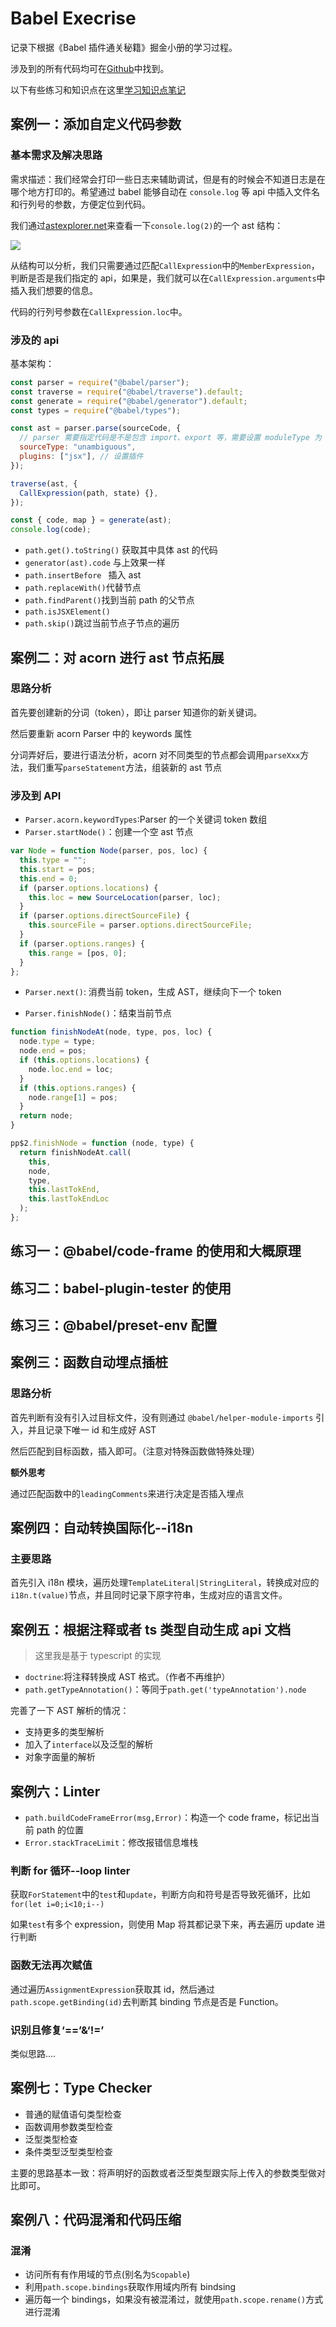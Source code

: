 # Babel Execrise

记录下根据《Babel 插件通关秘籍》掘金小册的学习过程。

涉及到的所有代码均可在[Github](https://github.com/1360151219/babel-exercise)中找到。

以下有些练习和知识点在这里[学习知识点笔记](http://www.strk2.cn/views/frontend/Compiler/Babel-execrise.html)

## 案例一：添加自定义代码参数

### 基本需求及解决思路

需求描述：我们经常会打印一些日志来辅助调试，但是有的时候会不知道日志是在哪个地方打印的。希望通过 babel 能够自动在 `console.log` 等 api 中插入文件名和行列号的参数，方便定位到代码。

我们通过[astexplorer.net](https://astexplorer.net/)来查看一下`console.log(2)`的一个 ast 结构：

![](./imgs/console-ast.png)

从结构可以分析，我们只需要通过匹配`CallExpression`中的`MemberExpression`，判断是否是我们指定的 api，如果是，我们就可以在`CallExpression.arguments`中插入我们想要的信息。

代码的行列号参数在`CallExpression.loc`中。

### 涉及的 api

基本架构：

```js
const parser = require("@babel/parser");
const traverse = require("@babel/traverse").default;
const generate = require("@babel/generator").default;
const types = require("@babel/types");

const ast = parser.parse(sourceCode, {
  // parser 需要指定代码是不是包含 import、export 等，需要设置 moduleType 为 module 或者 script，我们干脆设置为 unambiguous，让它根据内容是否包含 import、export 来自动设置 moduleType。
  sourceType: "unambiguous",
  plugins: ["jsx"], // 设置插件
});

traverse(ast, {
  CallExpression(path, state) {},
});

const { code, map } = generate(ast);
console.log(code);
```

- `path.get().toString()` 获取其中具体 ast 的代码
- `generator(ast).code` 与上效果一样
- `path.insertBefore ` 插入 ast
- `path.replaceWith()`代替节点
- `path.findParent()`找到当前 path 的父节点
- `path.isJSXElement()`
- `path.skip()`跳过当前节点子节点的遍历

## 案例二：对 acorn 进行 ast 节点拓展

### 思路分析

首先要创建新的分词（token），即让 parser 知道你的新关键词。

然后要重新 acorn Parser 中的 keywords 属性

分词弄好后，要进行语法分析，acorn 对不同类型的节点都会调用`parseXxx`方法，我们重写`parseStatement`方法，组装新的 ast 节点

### 涉及到 API

- `Parser.acorn.keywordTypes`:Parser 的一个关键词 token 数组
- `Parser.startNode()`：创建一个空 ast 节点

```js
var Node = function Node(parser, pos, loc) {
  this.type = "";
  this.start = pos;
  this.end = 0;
  if (parser.options.locations) {
    this.loc = new SourceLocation(parser, loc);
  }
  if (parser.options.directSourceFile) {
    this.sourceFile = parser.options.directSourceFile;
  }
  if (parser.options.ranges) {
    this.range = [pos, 0];
  }
};
```

- `Parser.next()`: 消费当前 token，生成 AST，继续向下一个 token

- `Parser.finishNode()`：结束当前节点

```js
function finishNodeAt(node, type, pos, loc) {
  node.type = type;
  node.end = pos;
  if (this.options.locations) {
    node.loc.end = loc;
  }
  if (this.options.ranges) {
    node.range[1] = pos;
  }
  return node;
}

pp$2.finishNode = function (node, type) {
  return finishNodeAt.call(
    this,
    node,
    type,
    this.lastTokEnd,
    this.lastTokEndLoc
  );
};
```

## 练习一：@babel/code-frame 的使用和大概原理

## 练习二：babel-plugin-tester 的使用

## 练习三：@babel/preset-env 配置

## 案例三：函数自动埋点插桩

### 思路分析

首先判断有没有引入过目标文件，没有则通过 `@babel/helper-module-imports` 引入，并且记录下唯一 id 和生成好 AST

然后匹配到目标函数，插入即可。（注意对特殊函数做特殊处理）

**额外思考**

通过匹配函数中的`leadingComments`来进行决定是否插入埋点

## 案例四：自动转换国际化--i18n

### 主要思路

首先引入 i18n 模块，遍历处理`TemplateLiteral|StringLiteral`，转换成对应的`i18n.t(value)`节点，并且同时记录下原字符串，生成对应的语言文件。

## 案例五：根据注释或者 ts 类型自动生成 api 文档

> 这里我是基于 typescript 的实现

- `doctrine`:将注释转换成 AST 格式。（作者不再维护）
- `path.getTypeAnnotation()`：等同于`path.get('typeAnnotation').node`

完善了一下 AST 解析的情况：

- 支持更多的类型解析
- 加入了`interface`以及泛型的解析
- 对象字面量的解析

## 案例六：Linter

- `path.buildCodeFrameError(msg,Error)`：构造一个 code frame，标记出当前 path 的位置
- `Error.stackTraceLimit`：修改报错信息堆栈

### 判断 for 循环--loop linter

获取`ForStatement`中的`test`和`update`，判断方向和符号是否导致死循环，比如`for(let i=0;i<10;i--)`

如果`test`有多个 expression，则使用 Map 将其都记录下来，再去遍历 update 进行判断

### 函数无法再次赋值

通过遍历`AssignmentExpression`获取其 id，然后通过`path.scope.getBinding(id)`去判断其 binding 节点是否是 Function。

### 识别且修复‘==’&‘!=’

类似思路....

## 案例七：Type Checker

- 普通的赋值语句类型检查
- 函数调用参数类型检查
- 泛型类型检查
- 条件类型泛型类型检查

主要的思路基本一致：将声明好的函数或者泛型类型跟实际上传入的参数类型做对比即可。

## 案例八：代码混淆和代码压缩

### 混淆

- 访问所有有作用域的节点(别名为`Scopable`)
- 利用`path.scope.bindings`获取作用域内所有 bindsing
- 遍历每一个 bindings，如果没有被混淆过，就使用`path.scope.rename()`方式进行混淆

